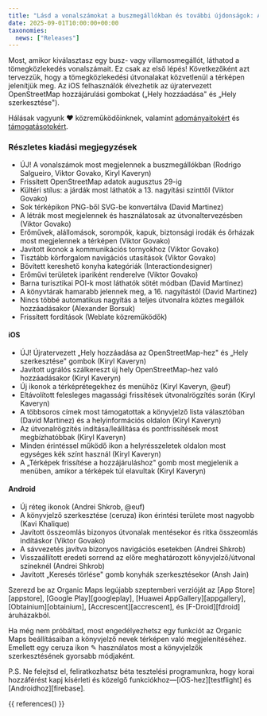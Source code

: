 ```yaml
---
title: "Lásd a vonalszámokat a buszmegállókban és további újdonságok: A szeptemberi kiadás fénypontjai"
date: 2025-09-01T10:00:00+00:00
taxonomies:
  news: ["Releases"]
---
```


Most, amikor kiválasztasz egy busz- vagy villamosmegállót, láthatod a tömegközlekedés vonalszámait. Ez csak az első lépés! Következőként azt tervezzük, hogy a tömegközlekedési útvonalakat közvetlenül a térképen jelenítjük meg. Az iOS felhasználók élvezhetik az újratervezett OpenStreetMap hozzájárulási gombokat („Hely hozzáadása" és „Hely szerkesztése").

Hálásak vagyunk ❤️ közreműködőinknek, valamint [adományaitokért](@/donate/index.md) és [támogatásotokért](@/contribute/index.md).

### Részletes kiadási megjegyzések

- ÚJ! A vonalszámok most megjelennek a buszmegállókban (Rodrigo Salgueiro, Viktor Govako, Kiryl Kaveryn)
- Frissített OpenStreetMap adatok augusztus 29-ig
- Kültéri stílus: a járdák most láthatók a 13. nagyítási szinttől (Viktor Govako)
- Sok térképikon PNG-ből SVG-be konvertálva (David Martinez)
- A létrák most megjelennek és használatosak az útvonaltervezésben (Viktor Govako)
- Erőművek, alállomások, sorompók, kapuk, biztonsági irodák és őrházak most megjelennek a térképen (Viktor Govako)
- Javított ikonok a kommunikációs tornyokhoz (Viktor Govako)
- Tisztább körforgalom navigációs utasítások (Viktor Govako)
- Bővített kereshető konyha kategóriák (Interactiondesigner)
- Erőművi területek ipariként renderelve (Viktor Govako)
- Barna turisztikai POI-k most láthatók sötét módban (David Martinez)
- A könyvtárak hamarabb jelennek meg, a 16. nagyítástól (David Martinez)
- Nincs többé automatikus nagyítás a teljes útvonalra köztes megállók hozzáadásakor (Alexander Borsuk)
- Frissített fordítások (Weblate közreműködők)

#### iOS
- ÚJ! Újratervezett „Hely hozzáadása az OpenStreetMap-hez" és „Hely szerkesztése" gombok (Kiryl Kaveryn)
- Javított ugrálós szálkereszt új hely OpenStreetMap-hez való hozzáadásakor (Kiryl Kaveryn)
- Új ikonok a térképrétegekhez és menühöz (Kiryl Kaveryn, @euf)
- Eltávolított felesleges magassági frissítések útvonalrögzítés során (Kiryl Kaveryn)
- A többsoros címek most támogatottak a könyvjelző lista választóban (David Martinez) és a helyinformációs oldalon (Kiryl Kaveryn)
- Az útvonalrögzítés indítása/leállítása és pontfrissítések most megbízhatóbbak (Kiryl Kaveryn)
- Minden érintéssel működő ikon a helyrésszeletek oldalon most egységes kék színt használ (Kiryl Kaveryn)
- A „Térképek frissítése a hozzájáruláshoz" gomb most megjelenik a menüben, amikor a térképek túl elavultak (Kiryl Kaveryn)

#### Android
- Új réteg ikonok (Andrei Shkrob, @euf)
- A könyvjelző szerkesztése (ceruza) ikon érintési területe most nagyobb (Kavi Khalique)
- Javított összeomlás bizonyos útvonalak mentésekor és ritka összeomlás indításkor (Viktor Govako)
- A sávvezetés javítva bizonyos navigációs esetekben (Andrei Shkrob)
- Visszaállított eredeti sorrend az előre meghatározott könyvjelző/útvonal színeknél (Andrei Shkrob)
- Javított „Keresés törlése" gomb konyhák szerkesztésekor (Ansh Jain)

Szerezd be az Organic Maps legújabb szeptemberi verzióját az [App Store][appstore], [Google Play][googleplay], [Huawei AppGallery][appgallery], [Obtainium][obtainium], [Accrescent][accrescent], és [F-Droid][fdroid] áruházakból.

Ha még nem próbáltad, most engedélyezhetsz egy funkciót az Organic Maps beállításaiban a könyvjelző nevek térképen való megjelenítéséhez. Emellett egy ceruza ikon ✎ használatos most a könyvjelzők szerkesztésének gyorsabb módjaként.

P.S. Ne felejtsd el, feliratkozhatsz béta tesztelési programunkra, hogy korai hozzáférést kapj kísérleti és közelgő funkciókhoz—[iOS-hez][testflight] és [Androidhoz][firebase].

{{ references() }}
